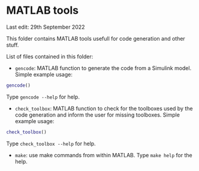 # MATLAB tools

Last edit: 29th September 2022

This folder contains MATLAB tools usefull for code generation and other stuff.

List of files contained in this folder:

* `gencode`: MATLAB function to generate the code from a Simulink model. Simple example usage:

```MATLAB
gencode()
```

  Type `gencode --help` for help.

* `check_toolbox`: MATLAB function to check for the toolboxes used by the code generation and inform the user for missing toolboxes. Simple example usage:

```MATLAB
check_toolbox()
```

  Type `check_toolbox --help` for help.

* `make`: use make commands from within MATLAB. Type `make help` for the help.
